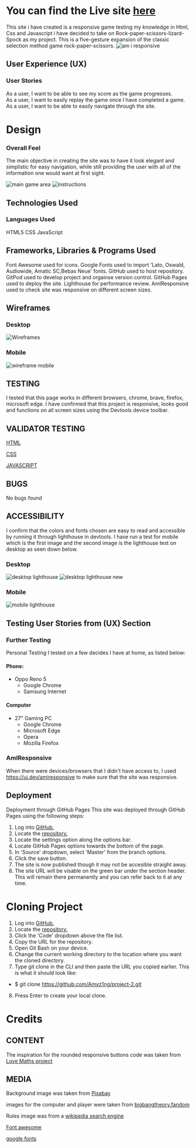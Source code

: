 # You can find the Live site [here](https://amyz1ng.github.io/project-2/)

This site i have created is a responsive game testing my knowledge in Html, Css and Javascript i have decided to take on Rock-paper-scissors-lizard-Spock as my project. This is a five-gesture expansion of the classic selection method game rock-paper-scissors.
![am i responsive](https://github.com/Amyz1ng/project-2/assets/124196828/48bbe916-1621-4110-8614-ad7d1e98790f)

## User Experience (UX)
### User Stories
As a user, I want to be able to see my score as the game progresses.  
As a user, I want to easily replay the game once I have completed a game.  
As a user, I want to be able to easily navigate through the site.  

# Design

### Overall Feel
The main objective in creating the site was to have it look elegant and simplistic for easy navigation, while still providing the user with all of the information one would want at first sight.

![main game area](https://github.com/Amyz1ng/project-2/assets/124196828/d3bb83be-e796-4daa-86ee-9739eede51da)
![instructions](https://github.com/Amyz1ng/project-2/assets/124196828/8a52f90a-d7e7-4e42-b27d-2739d1302711)

## Technologies Used

### Languages Used
HTML5
CSS
JavaScript

## Frameworks, Libraries & Programs Used

Font Awesome used for icons.
Google Fonts used to import 'Lato, Oswald, Audiowide, Amatic SC,Bebas Neue' fonts.
GitHub used to host repository.
GitPod used to develop project and orgainse version control.
GitHub Pages used to deploy the site.
Lighthouse for performance review.
AmIResponsive used to check site was responsive on different screen sizes.

## Wireframes

### Desktop
![Wireframes](https://github.com/Amyz1ng/project-2/assets/124196828/e5f335fc-aa0f-4e91-b715-71e9dd97b93c)
### Mobile

![wireframe mobile](https://github.com/Amyz1ng/project-2/assets/124196828/61545b4c-2c58-4897-a42b-bbaf9d43e3d2)

## TESTING
I tested that this page works in different browsers, chrome, brave, firefox, microsoft edge. I have confirmed that this project is responsive, looks good and functions on all screen sizes using the Devtools device toolbar.

## VALIDATOR TESTING

[HTML](https://en.wikipedia.org/wiki/HTML5)

[CSS](https://en.wikipedia.org/wiki/CSS)

[JAVASCRIPT](https://en.wikipedia.org/wiki/JavaScript)

## BUGS
No bugs found

## ACCESSIBILITY  
I confirm that the colors and fonts chosen are easy to read and accessible by running it through lighthouse in devtools.
I have run a test for mobile which is the first image and the second image is the lighthouse test on desktop as seen down below.

### Desktop
![desktop lighthouse](https://github.com/Amyz1ng/project-2/assets/124196828/cd416b40-ebb8-4b9a-b282-4afd96862061)
![desktop lighthouse new](https://github.com/Amyz1ng/project-2/assets/124196828/3cd1893b-bc50-4a55-a3d5-ed56f0817d04)

### Mobile

![mobile lighthouse](https://github.com/Amyz1ng/project-2/assets/124196828/5b2bfa00-d5dc-4234-8bc3-e9c0e6f2dae8)

## Testing User Stories from (UX) Section

### Further Testing

Personal Testing
I tested on a few decides I have at home, as listed below:

#### Phone:
- Oppo Reno 5
  - Google Chrome
  - Samsung Internet

#### Computer
- 27" Gaming PC
  - Google Chrome
  - Microsoft Edge
  - Opera
  - Mozilla Firefox

### AmIResponsive
When there were devices/browsers that I didn't have access to, I used https://ui.dev/amiresponsive to make sure that the site was responsive.

## Deployment
Deployment through GitHub Pages
This site was deployed through GitHub Pages using the following steps:

1. Log into [GitHub.](http://github.com/)
2. Locate the [repository.](https://github.com/Amyz1ng/project-2)
3. Locate the settings option along the options bar.
4. Locate GitHub Pages options towards the bottom of the page.
5. In 'Source' dropdown, select 'Master' from the branch options.
6. Click the save button.
7. The site is now published though it may not be accesible straight away.
8. The site URL will be visable on the green bar under the section header. This will remain there permanently and you can refer back to it at any time.

# Cloning Project
1. Log into [GitHub.](http://github.com/)
2. Locate the [repository.](https://github.com/Amyz1ng/project-2)
3. Click the 'Code' dropdown above the file list.
4. Copy the URL for the repository.
5. Open Git Bash on your device.
6. Change the current working directory to the location where you want the cloned directory.
7. Type git clone in the CLI and then paste the URL you copied earlier. This is what it should look like:
- $ git clone https://github.com/Amyz1ng/project-2.git
8. Press Enter to create your local clone.

# Credits
## CONTENT

The inspiration for the rounded responsive buttons code  was taken from [Love Maths project](https://github.com/Amyz1ng/love-maths)

## MEDIA

Background image was taken from [Pixabay](https://pixabay.com/videos/particles-plexus-network-glowing-27669/)

images for the computer and player were taken from [bigbangtheory.fandom](https://bigbangtheory.fandom.com/wiki/Rock,_Paper,_Scissors,_Lizard,_Spock?file=RPSLS.png)

Rules image was from a [wikipedia search engine](https://en.wikipedia.org/wiki/File:Rock_paper_scissors_lizard_spock.png)

[Font awesome](https://fontawesome.com/)

[google fonts](https://fonts.google.com/)
